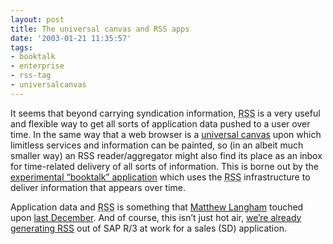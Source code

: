 ```yaml
---
layout: post
title: The universal canvas and RSS apps
date: '2003-01-21 11:35:57'
tags:
- booktalk
- enterprise
- rss-tag
- universalcanvas
---
```



It seems that beyond carrying syndication information, <acronym title="Rich Site Summary">RSS</acronym> is a very useful and flexible way to get all sorts of application data pushed to a user over time. In the same way that a web browser is a [universal canvas](http://groups.yahoo.com/group/ucapi-discuss/) upon which limitless services and information can be painted, so (in an albeit much smaller way) an RSS reader/aggregator might also find its place as an inbox for time-related delivery of all sorts of information. This is borne out by the [experimental “booktalk” application](http://www.pipetree.com/qmacro/blog/2003/01/the-disruptive-engineering-spectrum-and-booktalk-an-allconsuming-app/) which uses the <acronym title="Rich Site Summary">RSS</acronym> infrastructure to deliver information that appears over time.

Application data and <acronym title="Rich Site Summary">RSS</acronym> is something that [Matthew Langham](http://radio.weblogs.com/0103021/) touched upon [last December](http://www.oreillynet.com/cs/user/view/cs_msg/12476). And of course, this isn’t just hot air, [we’re already generating RSS](http://www.oreillynet.com/cs/user/view/cs_msg/12476) out of SAP R/3 at work for a sales (SD) application.


